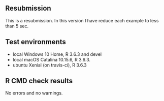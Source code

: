 ## Resubmission
This is a resubmission. In this version I have reduce each example to less than 5 sec.

## Test environments
* local Windows 10 Home, R 3.6.3 and devel
* local macOS Catalina 10.15.6, R 3.6.3.
* ubuntu Xenial (on travis-ci), R 3.6.3

## R CMD check results
No errors and no warnings.
